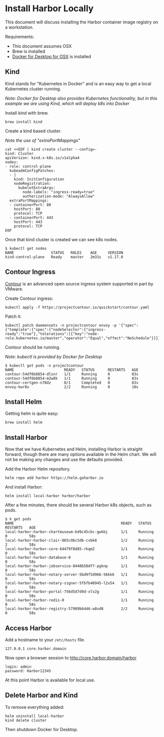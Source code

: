 # Install Harbor Locally

This document will discuss installing the Harbor container image registry on a workstation.

Requirements:

* This document assumes OSX
* Brew is installed
* [Docker for Desktop for OSX](https://docs.docker.com/docker-for-mac/install/) is installed

## Kind

Kind stands for "Kubernetes in Docker" and is an easy way to get a local Kubernetes cluster running.

*Note: Docker for Desktop also provides Kubernetes functionality, but in this example we are using Kind, which will deploy k8s into Docker*

Install kind with brew.

```
brew install kind
```

Create a kind based cluster.

*Note the use of "extraPortMappings"*

```
cat <<EOF | kind create cluster --config=-
kind: Cluster
apiVersion: kind.x-k8s.io/v1alpha4
nodes:
- role: control-plane
  kubeadmConfigPatches:
  - |
    kind: InitConfiguration
    nodeRegistration:
      kubeletExtraArgs:
        node-labels: "ingress-ready=true"
        authorization-mode: "AlwaysAllow"
  extraPortMappings:
  - containerPort: 80
    hostPort: 80
    protocol: TCP
  - containerPort: 443
    hostPort: 443
    protocol: TCP
EOF
```

Once that kind cluster is created we can see k8s nodes.

```
$ kubectl get nodes
NAME                 STATUS   ROLES    AGE     VERSION
kind-control-plane   Ready    master   2m31s   v1.17.0
```

## Contour Ingress

[Contour](https://projectcontour.io/) is an advanced open source ingress system supported in part by VMware.

Create Contour ingress:

```
kubectl apply -f https://projectcontour.io/quickstart/contour.yaml
```

Patch it:

```
kubectl patch daemonsets -n projectcontour envoy -p '{"spec":{"template":{"spec":{"nodeSelector":{"ingress-ready":"true"},"tolerations":[{"key":"node-role.kubernetes.io/master","operator":"Equal","effect":"NoSchedule"}]}}}}'
```

Contour should be running.

*Note: kubectl is provided by Docker for Desktop*

```
$ kubectl get pods -n projectcontour
NAME                       READY   STATUS      RESTARTS   AGE
contour-54df6b8854-dlsnr   1/1     Running     0          83s
contour-54df6b8854-m2w8k   1/1     Running     0          83s
contour-certgen-n78dz      0/1     Completed   0          83s
envoy-kwr8x                2/2     Running     0          10s
```

## Install Helm

Getting helm is quite easy:

```
brew install helm
```

## Install Harbor

Now that we have Kubernetes and Helm, installing Harbor is straight forward, though there are many options available in the Helm chart. We will not be making any changes and use the defaults provided.

Add the Harbor Helm repository.

```
helm repo add harbor https://helm.goharbor.io
```

And install Harbor:

```
helm install local-harbor harbor/harbor
```

After a few minutes, there should be several Harbor k8s objects, such as pods.

```
$ k get pods
NAME                                                 READY   STATUS    RESTARTS   AGE
local-harbor-harbor-chartmuseum-bd9c45cbc-gwkbj      1/1     Running   0          58s
local-harbor-harbor-clair-865c9bc5db-cvbk8           1/2     Running   2          58s
local-harbor-harbor-core-64479f8d85-rkqm2            1/1     Running   0          58s
local-harbor-harbor-database-0                       1/1     Running   0          58s
local-harbor-harbor-jobservice-8448b58df7-pgknp      1/1     Running   0          58s
local-harbor-harbor-notary-server-5bd9f5d966-56kk6   1/1     Running   0          58s
local-harbor-harbor-notary-signer-5fbfb48945-l2x54   1/1     Running   0          58s
local-harbor-harbor-portal-756d5d7d9d-xlv2g          1/1     Running   0          58s
local-harbor-harbor-redis-0                          1/1     Running   0          58s
local-harbor-harbor-registry-57989b6446-w8vd8        2/2     Running   0          58s
```

## Access Harbor

Add a hostname to your `/etc/hosts` file.

```
127.0.0.1 core.harbor.domain
```

Now open a browser session to http://core.harbor.domain/harbor

```
login: admin
password: Harbor12345
```

At this point Harbor is available for local use.

## Delete Harbor and Kind 

To remove everything added:

```
helm uninstall local-harbor
kind delete cluster
```

Then shutdown Docker for Desktop.